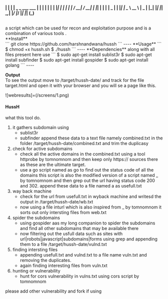 **| | | |  _   _   ___   ___  | | | | | |**
**| |_| | | | | | / __| / __| | |_| | | |**
**|  _  | | |_| | \__ \ \__ \ |  _  | |_|**
**|_| |_|  \__,_| |___/ |___/ |_| |_| (_)**

<br>
a script which can be used for recon and exploitation purpose and is a combination of various tools .
<br>
**Install**
<br>
```
git clone https://github.com/harshnandwana/hussh
```
----
**Usage**
```
$	chmod +x hussh.sh
$	./hussh <target.com>
```
----
**Dependencies**
along with all files present here use 
```
$	sudo apt-get install sublist3r
$	sudo apt-get install subfinder
$	sudo apt-get install gospider
$	sudo apt-get install golang
```
----

**Output**
<br>
To see the output move to /target/hussh-date/ and track for the file target.html and open it with your browser and you will se a page like this.

![webresults]=(/screens/1.png)
<h4 allign="center"> HussH</h4>

what this tool do.
1. it gathers subdomain using 
	* sublist3r
	* subfinder
	append these data to a text file namely combined.txt in the folder /target/hussh-date/combined.txt and trim the duplicasy
2. check for active subdomains
	* check all the active domains in the combined.txt using a tool httprobe by tomnomnom and then keep only https:// sources there as these are the ultimate target.
	* use a go script named as go to find out the status code of all the domains this script is also the modified version of a script named _ by tomnomnom and then grep out the url having status code 200 and 302. append these data to a file named a as usefull.txt
3. way back machine
	* check for the url from usefull.txt in wyback machine and writesd the output in /target/hussh-date/wb.txt
	* now using a file inturl which is also inspired from _ by tomnomnom it sorts out only intersting files from web.txt 
4. spider the subdomains
	* using gospider aas my long companion to spider the subdomains and find all other subdomains that may be available there
	* now filtering out the usfull data such as sites with url|robots|javascript|subdomains|forms using grep and appending them to a file /target/hussh-date/vulnd.txt
5. finding intersting files 
	* appending usefull.txt and vulnd.txt to a file name vuln.txt and removing the duplicates.
	* again finding interesting files from vuln.txt
6. hunting or vulnerability
	* hunt for cors vulnerability in vulns.txt using cors script by tomnomnom 

please add other vulnerability 
and fork if using
